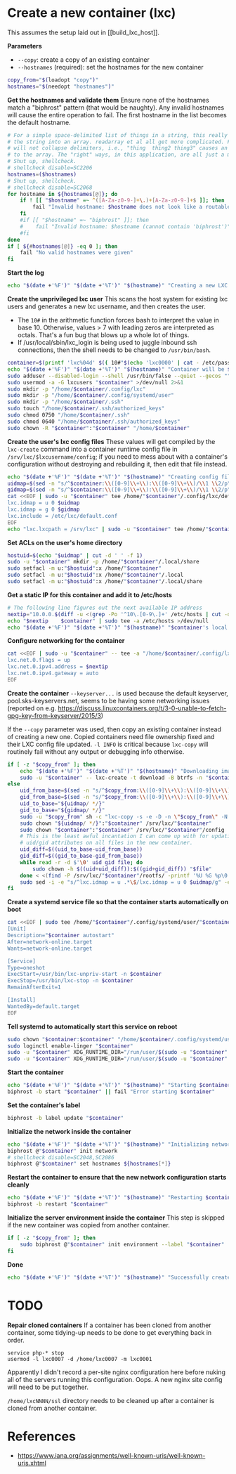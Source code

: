 # Create a new container (lxc)

This assumes the setup laid out in [[build_lxc_host]].

**Parameters**
* `--copy`: create a copy of an existing container
* `--hostnames` (required): set the hostnames for the new container
```bash
copy_from="$(loadopt "copy")"
hostnames="$(needopt "hostnames")"
```

**Get the hostnames and validate them**
Ensure none of the hostnames match a "biphrost" pattern (that would be naughty). Any invalid hostnames will cause the entire operation to fail. The first hostname in the list becomes the default hostname.
```bash
# For a simple space-delimited list of things in a string, this really is the nicest way to convert
# the string into an array. readarray et al all get more complicated. For one matter, readarray
# will not collapse delimiters, i.e., "thing  thing2 thing3" causes an empty element to be added
# to the array. The "right" ways, in this application, are all just a mess.
# Shut up, shellcheck.
# shellcheck disable=SC2206
hostnames=($hostnames)
# Shut up, shellcheck.
# shellcheck disable=SC2068
for hostname in ${hostnames[@]}; do
    if ! [[ "$hostname" =~ ^([A-Za-z0-9-]+\.)+[A-Za-z0-9-]+$ ]]; then
        fail "Invalid hostname: $hostname does not look like a routable network hostname"
    fi
    #if [[ "$hostname" =~ "biphrost" ]]; then
    #    fail "Invalid hostname: $hostname (cannot contain 'biphrost')"
    #fi
done
if [ ${#hostnames[@]} -eq 0 ]; then
    fail "No valid hostnames were given"
fi
```

**Start the log**
```bash
echo "$(date +'%F')" "$(date +'%T')" "$(hostname)" "Creating a new LXC container with hostnames: ${hostnames[*]}"
```

**Create the unprivileged lxc user**
This scans the host system for existing lxc users and generates a new lxc username, and then creates the user.
* The `10#` in the arithmetic function forces bash to interpret the value in base 10. Otherwise, values > 7 with leading zeros are interpreted as octals. That's a fun bug that blows up a whole lot of things.
* If /usr/local/sbin/lxc_login is being used to juggle inbound ssh connections, then the shell needs to be changed to `/usr/bin/bash`.
```bash
container=$(printf 'lxc%04d' $(( 10#"$(echo 'lxc0000' | cat - /etc/passwd | grep -Po '(?<=^lxc)[0-9]+' | sort -r | head -n 1)" + 1)))
echo "$(date +'%F')" "$(date +'%T')" "$(hostname)" "Container will be $container"
sudo adduser --disabled-login --shell /usr/bin/false --quiet --gecos "" "$container" >/dev/null 2>&1
sudo usermod -a -G lxcusers "$container" >/dev/null 2>&1
sudo mkdir -p "/home/$container/.config/lxc"
sudo mkdir -p "/home/$container/.config/systemd/user"
sudo mkdir -p "/home/$container/.ssh"
sudo touch "/home/$container/.ssh/authorized_keys"
sudo chmod 0750 "/home/$container/.ssh"
sudo chmod 0640 "/home/$container/.ssh/authorized_keys"
sudo chown -R "$container":"$container" "/home/$container"
```

**Create the user's lxc config files**
These values will get compiled by the `lxc-create` command into a container runtime config file in `/srv/lxc/$lxcusername/config`; if you need to mess about with a container's configuration without destroying and rebuilding it, then edit that file instead.
```bash
echo "$(date +'%F')" "$(date +'%T')" "$(hostname)" "Creating config files"
uidmap=$(sed -n "s/^$container:\\([0-9]\\+\\):\\([0-9]\\+\\)/\\1 \\2/p" /etc/subuid)
gidmap=$(sed -n "s/^$container:\\([0-9]\\+\\):\\([0-9]\\+\\)/\\1 \\2/p" /etc/subgid)
cat <<EOF | sudo -u "$container" tee /home/"$container"/.config/lxc/default.conf >/dev/null
lxc.idmap = u 0 $uidmap
lxc.idmap = g 0 $gidmap
lxc.include = /etc/lxc/default.conf
EOF
echo "lxc.lxcpath = /srv/lxc" | sudo -u "$container" tee /home/"$container"/.config/lxc/lxc.conf >/dev/null
```

**Set ACLs on the user's home directory**
```bash
hostuid=$(echo "$uidmap" | cut -d ' ' -f 1)
sudo -u "$container" mkdir -p /home/"$container"/.local/share
sudo setfacl -m u:"$hostuid":x /home/"$container"
sudo setfacl -m u:"$hostuid":x /home/"$container"/.local
sudo setfacl -m u:"$hostuid":x /home/"$container"/.local/share
```

**Get a static IP for this container and add it to /etc/hosts**
```bash
# The following line figures out the next available IP address
nextip="10.0.0.$(diff -u <(grep -Po '^10\.[0-9\.]+' /etc/hosts | cut -d '.' -f 4 | sort -n) <(seq 2 254) | grep -Po '(?<=^\+)[0-9]+$' | head -n 1)"
echo "$nextip    $container" | sudo tee -a /etc/hosts >/dev/null
echo "$(date +'%F')" "$(date +'%T')" "$(hostname)" "$container's local IP will be $nextip"
```

**Configure networking for the container**
```bash
cat <<EOF | sudo -u "$container" -- tee -a "/home/$container/.config/lxc/default.conf" >/dev/null
lxc.net.0.flags = up
lxc.net.0.ipv4.address = $nextip
lxc.net.0.ipv4.gateway = auto
EOF
```

**Create the container**
`--keyserver...` is used because the default keyserver, pool.sks-keyservers.net, seems to be having some networking issues (reported on e.g. https://discuss.linuxcontainers.org/t/3-0-unable-to-fetch-gpg-key-from-keyserver/2015/3)

If the `--copy` parameter was used, then copy an existing container instead of creating a new one. Copied containers need file ownership fixed and their LXC config file updated. `-l INFO` is critical because `lxc-copy` will routinely fail without any output or debugging info otherwise.
```bash
if [ -z "$copy_from" ]; then
    echo "$(date +'%F')" "$(date +'%T')" "$(hostname)" "Downloading image"
    sudo -u "$container" -- lxc-create -t download -B btrfs -n "$container" -- -d debian -r bullseye -a amd64 --keyserver keyserver.ubuntu.com >/dev/null 2>&1 && sleep 1
else
    uid_from_base=$(sed -n "s/^$copy_from:\\([0-9]\\+\\):\\([0-9]\\+\\)/\\1/p" /etc/subuid)
    gid_from_base=$(sed -n "s/^$copy_from:\\([0-9]\\+\\):\\([0-9]\\+\\)/\\1/p" /etc/subgid)
    uid_to_base="${uidmap/ */}"
    gid_to_base="${gidmap/ */}"
    sudo -u "$copy_from" sh -c "lxc-copy -s -e -D -n \"$copy_from\" -N \"$container\" --allowrunning -l INFO" && sleep 1
    sudo chown "${uidmap/ */}":"$container" /srv/lxc/"$container"
    sudo chown "$container":"$container" /srv/lxc/"$container"/config
    # This is the least awful incantation I can come up with for updating the
    # uid/gid attributes on all files in the new container.
    uid_diff=$((uid_to_base-uid_from_base))
    gid_diff=$((gid_to_base-gid_from_base))
    while read -r -d $'\0' uid gid file; do
        sudo chown -h $((uid+uid_diff)):$((gid+gid_diff)) "$file"
    done < <(find -P /srv/lxc/"$container"/rootfs/ -printf '%U %G %p\0')
    sudo sed -i -e "s/^lxc.idmap = u .*\$/lxc.idmap = u 0 $uidmap/g" -e "s/^lxc.idmap = g .*\$/lxc.idmap = g 0 $gidmap/g" -e "s/^lxc.net.0.ipv4.address = .*\$/lxc.net.0.ipv4.address = $nextip/g" /srv/lxc/"$container"/config
fi
```

**Create a systemd service file so that the container starts automatically on boot**
```bash
cat <<EOF | sudo tee /home/"$container"/.config/systemd/user/"$container"-autostart.service >/dev/null
[Unit]
Description="$container autostart"
After=network-online.target
Wants=network-online.target

[Service]
Type=oneshot
ExecStart=/usr/bin/lxc-unpriv-start -n $container
ExecStop=/usr/bin/lxc-stop -n $container
RemainAfterExit=1

[Install]
WantedBy=default.target
EOF
```

**Tell systemd to automatically start this service on reboot**
```bash
sudo chown "$container:$container" "/home/$container/.config/systemd/user/$container-autostart.service"
sudo loginctl enable-linger "$container"
sudo -u "$container" XDG_RUNTIME_DIR="/run/user/$(sudo -u "$container" -- id -u)" -- systemctl --user enable "$container-autostart"
sudo -u "$container" XDG_RUNTIME_DIR="/run/user/$(sudo -u "$container" -- id -u)" -- systemctl --user start "$container-autostart"
```

**Start the container**
```bash
echo "$(date +'%F')" "$(date +'%T')" "$(hostname)" "Starting $container"
biphrost -b start "$container" || fail "Error starting $container"
```

**Set the container's label**
```bash
biphrost -b label update "$container"
```

**Initialize the network inside the container**
```bash
echo "$(date +'%F')" "$(date +'%T')" "$(hostname)" "Initializing network in $container"
biphrost @"$container" init network
# shellcheck disable=SC2048,SC2086
biphrost @"$container" set hostnames ${hostnames[*]}
```

**Restart the container to ensure that the new network configuration starts cleanly**
```bash
echo "$(date +'%F')" "$(date +'%T')" "$(hostname)" "Restarting $container"
biphrost -b restart "$container"
```

**Initialize the server environment inside the container**
This step is skipped if the new container was copied from another container.
```bash
if [ -z "$copy_from" ]; then
    sudo biphrost @"$container" init environment --label "$container"
fi
```

**Done**
```bash
echo "$(date +'%F')" "$(date +'%T')" "$(hostname)" "Successfully created $container ($nextip)"
```


# TODO

**Repair cloned containers**
If a container has been cloned from another container, some tidying-up needs to be done to get everything back in order.
```todo
service php-* stop
usermod -l lxc0007 -d /home/lxc0007 -m lxc0001
```

Apparently I didn't record a per-site nginx configuration here before nuking all of the servers running this configuration. Oops. A new nginx site config will need to be put together.

`/home/lxcNNNN/ssl` directory needs to be cleaned up after a container is cloned from another container.


# References

* https://www.iana.org/assignments/well-known-uris/well-known-uris.xhtml

